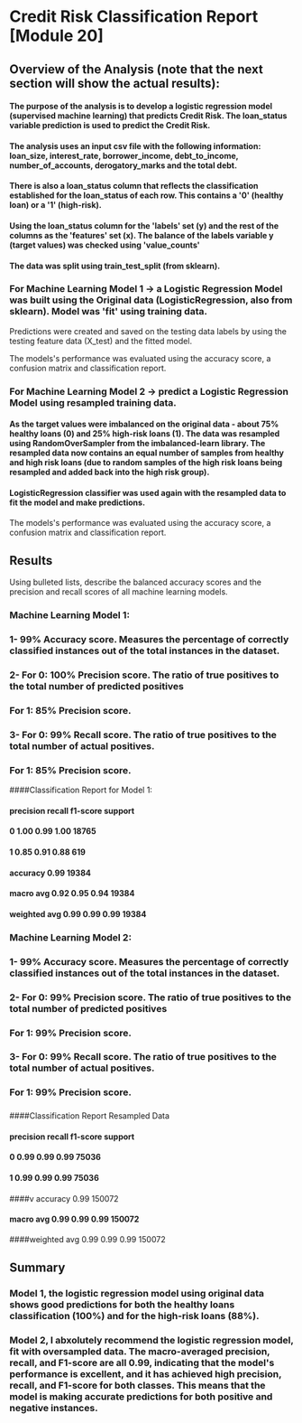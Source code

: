 # Credit Risk Classification Report [Module 20]

## Overview of the Analysis (note that the next section will show the actual results):

#### The purpose of the analysis is to develop a logistic regression model (supervised machine learning) that predicts Credit Risk. The loan_status variable prediction is used to predict the Credit Risk. 

#### The analysis uses an input csv file with the following information: loan_size, interest_rate, borrower_income, debt_to_income, number_of_accounts, derogatory_marks and the total debt.  
#### There is also a loan_status column that reflects the classification established for the loan_status of each row. This contains a '0' (healthy loan) or a '1' (high-risk). 

#### Using the loan_status column for the 'labels' set (y) and the rest of the columns as the 'features' set (x). The balance of the labels variable y (target values) was checked using 'value_counts'  

#### The data was split using train_test_split (from sklearn).

### For Machine Learning Model 1 -> a Logistic Regression Model was built using the Original data (LogisticRegression, also from sklearn). Model was 'fit' using training data.

Predictions were created and saved on the testing data labels by using the testing feature data (X_test) and the fitted model.

The models's performance was evaluated using the accuracy score, a confusion matrix and classification report.

### For Machine Learning Model 2 -> predict a Logistic Regression Model using resampled training data.

#### As the target values were imbalanced on the original data - about 75% healthy loans (0) and 25% high-risk loans (1). The data was resampled using RandomOverSampler from the imbalanced-learn library. The resampled data now contains an equal number of samples from healthy and high risk loans (due to random samples of the high risk loans being resampled and added back into the high risk group). 

#### LogisticRegression classifier was used again with the resampled data to fit the model and make predictions. 

The models's performance was evaluated using the accuracy score, a confusion matrix and classification report.

## Results 

Using bulleted lists, describe the balanced accuracy scores and the precision and recall scores of all machine learning models.

### Machine Learning Model 1: 
###   1-  99% Accuracy score. Measures the percentage of correctly classified instances out of the total instances in the dataset.
###   2- For 0:  100% Precision score. The ratio of true positives to the total number of predicted positives
###      For 1:   85% Precision score.
###   3- For 0:  99% Recall score.   The ratio of true positives to the total number of actual positives.
###      For 1:   85% Precision score.

####Classification Report for Model 1:
####              precision    recall  f1-score   support
####           0       1.00      0.99      1.00     18765
####           1       0.85      0.91      0.88       619
####    accuracy                           0.99     19384
####   macro avg       0.92      0.95      0.94     19384
####  weighted avg       0.99      0.99      0.99     19384

### Machine Learning Model 2:
###   1-  99% Accuracy score. Measures the percentage of correctly classified instances out of the total instances in the dataset.
###   2- For 0:  99% Precision score. The ratio of true positives to the total number of predicted positives
###      For 1:  99% Precision score.
###   3- For 0:  99% Recall score.   The ratio of true positives to the total number of actual positives.
###      For 1:   99% Precision score.
###  
####Classification Report Resampled Data
####              precision    recall  f1-score   support
####           0       0.99      0.99      0.99     75036
####           1       0.99      0.99      0.99     75036
####
####v   accuracy                           0.99    150072
####   macro avg       0.99      0.99      0.99    150072
####weighted avg       0.99      0.99      0.99    150072


## Summary

### Model 1, the logistic regression model using original data shows good predictions for both the healthy loans classification (100%) and for the high-risk loans (88%).

### Model 2, I abxolutely recommend the logistic regression model, fit with oversampled data. The macro-averaged precision, recall, and F1-score are all 0.99, indicating that the model's performance is excellent, and it has achieved high precision, recall, and F1-score for both classes. This means that the model is making accurate predictions for both positive and negative instances.

